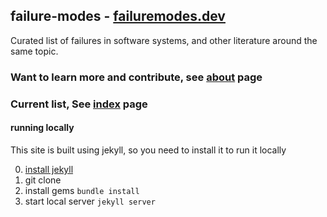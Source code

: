 ## failure-modes - [failuremodes.dev](failuremodes.dev)
Curated list of failures in software systems, and other literature around the same topic.

### Want to learn more and contribute, see [about](/about.md) page
### Current list, See [index](/index.md) page


#### running locally
This site is built using jekyll, so you need to install it to run it locally

0. [install jekyll](https://jekyllrb.com/docs/installation/)
1. git clone
2. install gems `bundle install`
3. start local server `jekyll server`
